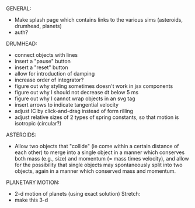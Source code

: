 GENERAL:
* Make splash page which contains links to the various sims (asteroids, drumhead, planets)
* auth?

DRUMHEAD:
* connect objects with lines
* insert a "pause" button
* insert a "reset" button
* allow for introduction of damping
* increase order of integrator?
* figure out why styling sometimes doesn't work in jsx components
* figure out why I should not decrease dt below 5 ms
* figure out why I cannot wrap objects in an svg tag
* insert arrows to indicate tangential velocity
* adjust IC by click-and-drag instead of form rilling
* adjust relative sizes of 2 types of spring constants, so that motion is isotropic (circular?)

ASTEROIDS:
* Allow two objects that "collide" (ie come within a certain distance of each other) to merge into a single object in a manner which conserves both mass (e.g., size) and momentum (= mass times velocity), and allow for the possibility that single objects may spontaneously split into two objects, again in a manner which conserved mass and momentum.

PLANETARY MOTION:
* 2-d motion of planets (using exact solution)
Stretch:
* make this 3-d
